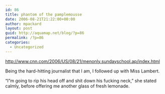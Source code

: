 ```yaml
---
id: 86
title: phantom of the pamplemousse
date: 2006-08-21T21:22:00+00:00
author: mpackard
layout: post
guid: http://aquamap.net/blog/?p=86
permalink: /?p=86
categories:
  - Uncategorized
---
```

http://www.cnn.com/2006/US/08/21/menonly.sundayschool.ap/index.html

Being the hard-hitting journalist that I am, I followed up with Miss Lambert.

&#8220;I&#8221;m going to rip his head off and shit down his fucking neck,&#8221; she stated calmly, before offering me another glass of fresh lemonade.
